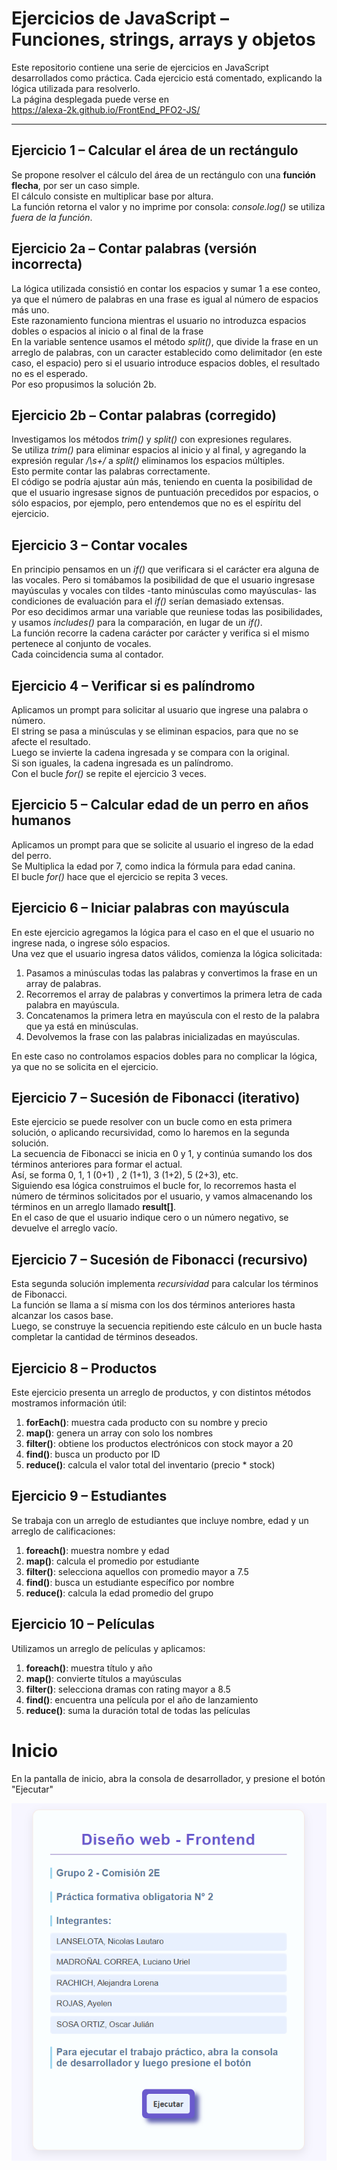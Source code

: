 # Ejercicios de JavaScript – Funciones, strings, arrays y objetos

Este repositorio contiene una serie de ejercicios en JavaScript desarrollados
como práctica. Cada ejercicio está comentado, explicando la lógica utilizada
para resolverlo.  
La página desplegada puede verse en   
https://alexa-2k.github.io/FrontEnd_PFO2-JS/

---

## Ejercicio 1 – Calcular el área de un rectángulo

Se propone resolver el cálculo del área de un rectángulo con una **función
flecha**, por ser un caso simple.  
El cálculo consiste en multiplicar base por altura.  
La función retorna el valor y no imprime por consola: _console.log()_ se utiliza
_fuera de la función_.

## Ejercicio 2a – Contar palabras (versión incorrecta)

La lógica utilizada consistió en contar los espacios y sumar 1 a ese conteo, ya
que el número de palabras en una frase es igual al número de espacios más uno.  
Este razonamiento funciona mientras el usuario no introduzca espacios dobles o
espacios al inicio o al final de la frase  
En la variable sentence usamos el método _split()_, que divide la frase en un
arreglo de palabras, con un caracter establecido como delimitador (en este caso,
el espacio) pero si el usuario introduce espacios dobles, el resultado no es el
esperado.  
Por eso propusimos la solución 2b.

## Ejercicio 2b – Contar palabras (corregido)

Investigamos los métodos _trim()_ y _split()_ con expresiones regulares.  
Se utiliza _trim()_ para eliminar espacios al inicio y al final, y agregando la
expresión regular _/\s+/_ a _split()_ eliminamos los espacios múltiples.  
Esto permite contar las palabras correctamente.  
El código se podría ajustar aún más, teniendo en cuenta la posibilidad de que el
usuario ingresase signos de puntuación precedidos por espacios, o sólo espacios,
por ejemplo, pero entendemos que no es el espíritu del ejercicio.

## Ejercicio 3 – Contar vocales

En principio pensamos en un _if()_ que verificara si el carácter era alguna de
las vocales. Pero si tomábamos la posibilidad de que el usuario ingresase
mayúsculas y vocales con tildes -tanto minúsculas como mayúsculas- las
condiciones de evaluación para el _if()_ serían demasiado extensas.  
Por eso decidimos armar una variable que reuniese todas las posibilidades, y
usamos _includes()_ para la comparación, en lugar de un _if()_.  
La función recorre la cadena carácter por carácter y verifica si el mismo
pertenece al conjunto de vocales.  
Cada coincidencia suma al contador.

## Ejercicio 4 – Verificar si es palíndromo

Aplicamos un prompt para solicitar al usuario que ingrese una palabra o
número.  
El string se pasa a minúsculas y se eliminan espacios, para que no se afecte el
resultado.  
Luego se invierte la cadena ingresada y se compara con la original.  
Si son iguales, la cadena ingresada es un palíndromo.  
Con el bucle _for()_ se repite el ejercicio 3 veces.

## Ejercicio 5 – Calcular edad de un perro en años humanos

Aplicamos un prompt para que se solicite al usuario el ingreso de la edad del
perro.  
 Se Multiplica la edad por 7, como indica la fórmula para edad canina.  
 El bucle _for()_ hace que el ejercicio se repita 3 veces.

## Ejercicio 6 – Iniciar palabras con mayúscula

En este ejercicio agregamos la lógica para el caso en el que el usuario no
ingrese nada, o ingrese sólo espacios.  
 Una vez que el usuario ingresa datos válidos, comienza la lógica solicitada:

1.  Pasamos a minúsculas todas las palabras y convertimos la frase en un array
    de palabras.
2.  Recorremos el array de palabras y convertimos la primera letra de cada
    palabra en mayúscula.
3.  Concatenamos la primera letra en mayúscula con el resto de la palabra que ya
    está en minúsculas.
4.  Devolvemos la frase con las palabras inicializadas en mayúsculas.

En este caso no controlamos espacios dobles para no complicar la lógica, ya que
no se solicita en el ejercicio.

## Ejercicio 7 – Sucesión de Fibonacci (iterativo)

Este ejercicio se puede resolver con un bucle como en esta primera solución, o
aplicando recursividad, como lo haremos en la segunda solución.  
 La secuencia de Fibonacci se inicia en 0 y 1, y continúa sumando los dos términos
anteriores para formar el actual.  
 Así, se forma 0, 1, 1 (0+1) , 2 (1+1), 3 (1+2), 5 (2+3), etc.  
 Siguiendo esa lógica construimos el bucle for, lo recorremos hasta el número de
términos solicitados por el usuario, y vamos almacenando los términos en un arreglo
llamado **result[]**.  
 En el caso de que el usuario indique cero o un número negativo, se devuelve el
arreglo vacío.

## Ejercicio 7 – Sucesión de Fibonacci (recursivo)

Esta segunda solución implementa _recursividad_ para calcular los términos de
Fibonacci.  
 La función se llama a sí misma con los dos términos anteriores hasta alcanzar los
casos base.  
 Luego, se construye la secuencia repitiendo este cálculo en un bucle hasta
completar la cantidad de términos deseados.

## Ejercicio 8 – Productos

Este ejercicio presenta un arreglo de productos, y con distintos métodos
mostramos información útil:

1.  **forEach()**: muestra cada producto con su nombre y precio
2.  **map()**: genera un array con solo los nombres
3.  **filter()**: obtiene los productos electrónicos con stock mayor a 20
4.  **find()**: busca un producto por ID
5.  **reduce()**: calcula el valor total del inventario (precio \* stock)

## Ejercicio 9 – Estudiantes

Se trabaja con un arreglo de estudiantes que incluye nombre, edad y un arreglo
de calificaciones:

1.  **foreach()**: muestra nombre y edad
2.  **map()**: calcula el promedio por estudiante
3.  **filter()**: selecciona aquellos con promedio mayor a 7.5
4.  **find()**: busca un estudiante específico por nombre
5.  **reduce()**: calcula la edad promedio del grupo

## Ejercicio 10 – Películas

Utilizamos un arreglo de películas y aplicamos:

1.  **foreach()**: muestra título y año
2.  **map()**: convierte títulos a mayúsculas
3.  **filter()**: selecciona dramas con rating mayor a 8.5
4.  **find()**: encuentra una película por el año de lanzamiento
5.  **reduce()**: suma la duración total de todas las películas

# Inicio
En la pantalla de inicio, abra la consola de desarrollador, y presione el botón "Ejecutar"

![Página de inicio](./img/start.png)
